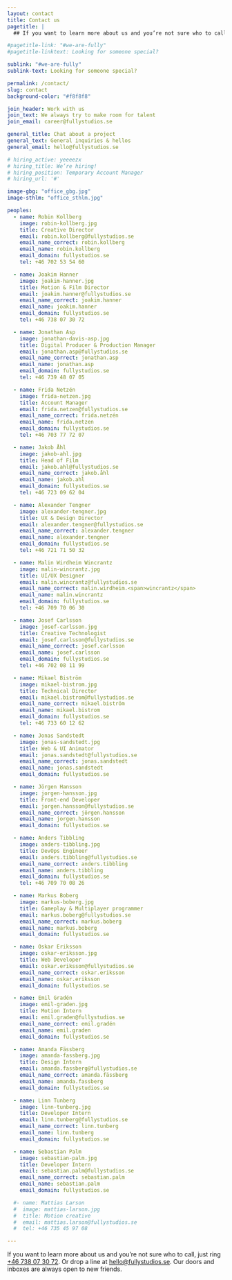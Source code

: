 ```yaml
---
layout: contact
title: Contact us
pagetitle: |
  ## If you want to learn more about us and you’re not sure who to call, just ring [+46 738 07 30 72](tel:+46738073072). Or drop a line at [hello@&shy;fullystudios.se](mailto:hello@fullystudios.se). Our doors and inboxes are always open to new friends.

#pagetitle-link: "#we-are-fully"
#pagetitle-linktext: Looking for someone special?

sublink: "#we-are-fully"
sublink-text: Looking for someone special?

permalink: /contact/
slug: contact
background-color: "#f8f8f8"

join_header: Work with us
join_text: We always try to make room for talent
join_email: career@fullystudios.se

general_title: Chat about a project
general_text: General inquiries & hellos
general_email: hello@fullystudios.se

# hiring_active: yeeeezx
# hiring_title: We’re hiring!
# hiring_position: Temporary Account Manager
# hiring_url: '#'

image-gbg: "office_gbg.jpg"
image-sthlm: "office_sthlm.jpg"

peoples:
  - name: Robin Kollberg
    image: robin-kollberg.jpg
    title: Creative Director
    email: robin.kollberg@fullystudios.se
    email_name_correct: robin.kollberg
    email_name: robin.kollberg
    email_domain: fullystudios.se
    tel: +46 702 53 54 60

  - name: Joakim Hanner
    image: joakim-hanner.jpg
    title: Motion & Film Director
    email: joakim.hanner@fullystudios.se
    email_name_correct: joakim.hanner
    email_name: joakim.hanner
    email_domain: fullystudios.se
    tel: +46 738 07 30 72

  - name: Jonathan Asp
    image: jonathan-davis-asp.jpg
    title: Digital Producer & Production Manager
    email: jonathan.asp@fullystudios.se
    email_name_correct: jonathan.asp
    email_name: jonathan.asp
    email_domain: fullystudios.se
    tel: +46 739 48 07 05

  - name: Frida Netzén
    image: frida-netzen.jpg
    title: Account Manager
    email: frida.netzen@fullystudios.se
    email_name_correct: frida.netzén
    email_name: frida.netzen
    email_domain: fullystudios.se
    tel: +46 703 77 72 07

  - name: Jakob Åhl
    image: jakob-ahl.jpg
    title: Head of Film
    email: jakob.ahl@fullystudios.se
    email_name_correct: jakob.åhl
    email_name: jakob.ahl
    email_domain: fullystudios.se
    tel: +46 723 09 62 04

  - name: Alexander Tengner
    image: alexander-tengner.jpg
    title: UX & Design Director
    email: alexander.tengner@fullystudios.se
    email_name_correct: alexander.tengner
    email_name: alexander.tengner
    email_domain: fullystudios.se
    tel: +46 721 71 50 32

  - name: Malin Wirdheim Wincrantz
    image: malin-wincrantz.jpg
    title: UI/UX Designer
    email: malin.wincrantz@fullystudios.se
    email_name_correct: malin.wirdheim.<span>wincrantz</span>
    email_name: malin.wincrantz
    email_domain: fullystudios.se
    tel: +46 709 70 06 30

  - name: Josef Carlsson
    image: josef-carlsson.jpg
    title: Creative Technologist
    email: josef.carlsson@fullystudios.se
    email_name_correct: josef.carlsson
    email_name: josef.carlsson
    email_domain: fullystudios.se
    tel: +46 702 08 11 99

  - name: Mikael Biström
    image: mikael-bistrom.jpg
    title: Technical Director
    email: mikael.bistrom@fullystudios.se
    email_name_correct: mikael.biström
    email_name: mikael.bistrom
    email_domain: fullystudios.se
    tel: +46 733 60 12 62

  - name: Jonas Sandstedt
    image: jonas-sandstedt.jpg
    title: Web & UI Animator
    email: jonas.sandstedt@fullystudios.se
    email_name_correct: jonas.sandstedt
    email_name: jonas.sandstedt
    email_domain: fullystudios.se

  - name: Jörgen Hansson
    image: jorgen-hansson.jpg
    title: Front-end Developer
    email: jorgen.hansson@fullystudios.se
    email_name_correct: jörgen.hansson
    email_name: jorgen.hansson
    email_domain: fullystudios.se

  - name: Anders Tibbling
    image: anders-tibbling.jpg
    title: DevOps Engineer
    email: anders.tibbling@fullystudios.se
    email_name_correct: anders.tibbling
    email_name: anders.tibbling
    email_domain: fullystudios.se
    tel: +46 709 70 08 26

  - name: Markus Boberg
    image: markus-boberg.jpg
    title: Gameplay & Multiplayer programmer
    email: markus.boberg@fullystudios.se
    email_name_correct: markus.boberg
    email_name: markus.boberg
    email_domain: fullystudios.se

  - name: Oskar Eriksson
    image: oskar-eriksson.jpg
    title: Web Developer
    email: oskar.eriksson@fullystudios.se
    email_name_correct: oskar.eriksson
    email_name: oskar.eriksson
    email_domain: fullystudios.se

  - name: Emil Gradén
    image: emil-graden.jpg
    title: Motion Intern
    email: emil.graden@fullystudios.se
    email_name_correct: emil.gradén
    email_name: emil.graden
    email_domain: fullystudios.se

  - name: Amanda Fässberg
    image: amanda-fassberg.jpg
    title: Design Intern
    email: amanda.fassberg@fullystudios.se
    email_name_correct: amanda.fässberg
    email_name: amanda.fassberg
    email_domain: fullystudios.se

  - name: Linn Tunberg
    image: linn-tunberg.jpg
    title: Developer Intern
    email: linn.tunberg@fullystudios.se
    email_name_correct: linn.tunberg
    email_name: linn.tunberg
    email_domain: fullystudios.se

  - name: Sebastian Palm
    image: sebastian-palm.jpg
    title: Developer Intern
    email: sebastian.palm@fullystudios.se
    email_name_correct: sebastian.palm
    email_name: sebastian.palm
    email_domain: fullystudios.se

  #- name: Mattias Larson
  #  image: mattias-larson.jpg
  #  title: Motion creative
  #  email: mattias.larson@fullystudios.se
  #  tel: +46 735 45 97 08

---
```


If you want to learn more about us and you’re not sure who to call, just ring [+46 738 07 30 72](tel:+46738073072). Or drop a line at [hello@fullystudios.se](mailto:hello@fullystudios.se). Our doors and inboxes are always open to new friends.
